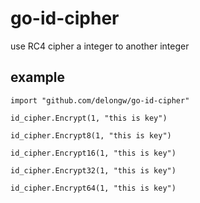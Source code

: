 go-id-cipher
=========

use RC4 cipher a integer to another integer


example
------

>
    import "github.com/delongw/go-id-cipher"

    id_cipher.Encrypt(1, "this is key")

    id_cipher.Encrypt8(1, "this is key")

    id_cipher.Encrypt16(1, "this is key")

    id_cipher.Encrypt32(1, "this is key")

    id_cipher.Encrypt64(1, "this is key")
